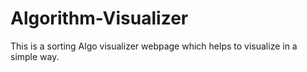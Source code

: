 # Algorithm-Visualizer
This is a sorting Algo visualizer webpage which helps to visualize in a simple way.
